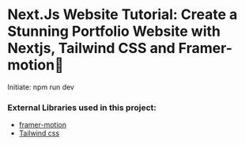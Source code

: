 # Next.Js Website Tutorial: Create a Stunning Portfolio Website with Nextjs, Tailwind CSS and Framer-motion🌟

Initiate: npm run dev

### External Libraries used in this project:

- [framer-motion](https://www.framer.com/motion/) <br />
- [Tailwind css](https://tailwindcss.com/) <br />


